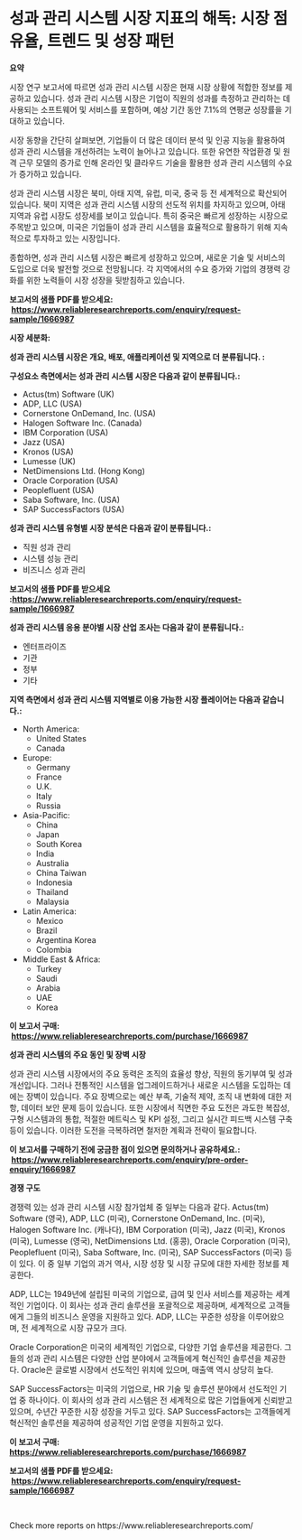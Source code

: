 <p><h1>성과 관리 시스템 시장 지표의 해독: 시장 점유율, 트렌드 및 성장 패턴</h1></p><p><strong>요약</strong></p>
<p><p>시장 연구 보고서에 따르면 성과 관리 시스템 시장은 현재 시장 상황에 적합한 정보를 제공하고 있습니다. 성과 관리 시스템 시장은 기업이 직원의 성과를 측정하고 관리하는 데 사용되는 소프트웨어 및 서비스를 포함하며, 예상 기간 동안 7.1%의 연평균 성장률을 기대하고 있습니다.</p><p>시장 동향을 간단히 살펴보면, 기업들이 더 많은 데이터 분석 및 인공 지능을 활용하여 성과 관리 시스템을 개선하려는 노력이 늘어나고 있습니다. 또한 유연한 작업환경 및 원격 근무 모델의 증가로 인해 온라인 및 클라우드 기술을 활용한 성과 관리 시스템의 수요가 증가하고 있습니다.</p><p>성과 관리 시스템 시장은 북미, 아태 지역, 유럽, 미국, 중국 등 전 세계적으로 확산되어 있습니다. 북미 지역은 성과 관리 시스템 시장의 선도적 위치를 차지하고 있으며, 아태 지역과 유럽 시장도 성장세를 보이고 있습니다. 특히 중국은 빠르게 성장하는 시장으로 주목받고 있으며, 미국은 기업들이 성과 관리 시스템을 효율적으로 활용하기 위해 지속적으로 투자하고 있는 시장입니다.</p><p>종합하면, 성과 관리 시스템 시장은 빠르게 성장하고 있으며, 새로운 기술 및 서비스의 도입으로 더욱 발전할 것으로 전망됩니다. 각 지역에서의 수요 증가와 기업의 경쟁력 강화를 위한 노력들이 시장 성장을 뒷받침하고 있습니다.</p></p>
<p><strong>보고서의 샘플 PDF를 받으세요: &nbsp;<a href="https://www.reliableresearchreports.com/enquiry/request-sample/1666987">https://www.reliableresearchreports.com/enquiry/request-sample/1666987</a></strong></p>
<p><strong>시장 세분화:</strong></p>
<p><strong> 성과 관리 시스템 시장은 개요, 배포, 애플리케이션 및 지역으로 더 분류됩니다. :</strong></p>
<p><strong>구성요소 측면에서는 성과 관리 시스템 시장은 다음과 같이 분류됩니다.:</strong></p>
<p><ul><li>Actus(tm) Software (UK)</li><li>ADP, LLC (USA)</li><li>Cornerstone OnDemand, Inc. (USA)</li><li>Halogen Software Inc. (Canada)</li><li>IBM Corporation (USA)</li><li>Jazz (USA)</li><li>Kronos (USA)</li><li>Lumesse (UK)</li><li>NetDimensions Ltd. (Hong Kong)</li><li>Oracle Corporation (USA)</li><li>Peoplefluent (USA)</li><li>Saba Software, Inc. (USA)</li><li>SAP SuccessFactors (USA)</li></ul></p>
<p><strong> 성과 관리 시스템 유형별 시장 분석은 다음과 같이 분류됩니다.:</strong></p>
<p><ul><li>직원 성과 관리</li><li>시스템 성능 관리</li><li>비즈니스 성과 관리</li></ul></p>
<p><strong>보고서의 샘플 PDF를 받으세요 :<a href="https://www.reliableresearchreports.com/enquiry/request-sample/1666987">https://www.reliableresearchreports.com/enquiry/request-sample/1666987</a></strong></p>
<p><strong> 성과 관리 시스템 응용 분야별 시장 산업 조사는 다음과 같이 분류됩니다.:</strong></p>
<p><ul><li>엔터프라이즈</li><li>기관</li><li>정부</li><li>기타</li></ul></p>
<p><strong>지역 측면에서 성과 관리 시스템 지역별로 이용 가능한 시장 플레이어는 다음과 같습니다.:</strong></p>
<p><ul>
    <li>
        North America:
        <ul>
            <li>United States</li>
            <li>Canada</li>
        </ul>
    </li>
    <li>
        Europe:
        <ul>
            <li>Germany</li>
            <li>France</li>
            <li>U.K.</li>
            <li>Italy</li>
            <li>Russia</li>
        </ul>
    </li>
    <li>
        Asia-Pacific:
        <ul>
            <li>China</li>
            <li>Japan</li>
            <li>South Korea</li>
            <li>India</li>
            <li>Australia</li>
            <li>China Taiwan</li>
            <li>Indonesia</li>
            <li>Thailand</li>
            <li>Malaysia</li>
        </ul>
    </li>
    <li>
        Latin America:
        <ul>
            <li>Mexico</li>
            <li>Brazil</li>
            <li>Argentina Korea</li>
            <li>Colombia</li>
        </ul>
    </li>
    <li>
        Middle East & Africa:
        <ul>
            <li>Turkey</li>
            <li>Saudi</li>
            <li>Arabia</li>
            <li>UAE</li>
            <li>Korea</li>
        </ul>
    </li>
    </ul></p>
<p><strong>이 보고서 구매: &nbsp;<a href="https://www.reliableresearchreports.com/purchase/1666987">https://www.reliableresearchreports.com/purchase/1666987</a></strong></p>
<p><strong>성과 관리 시스템의 주요 동인 및 장벽 시장</strong></p>
<p><p>성과 관리 시스템 시장에서의 주요 동력은 조직의 효율성 향상, 직원의 동기부여 및 성과 개선입니다. 그러나 전통적인 시스템을 업그레이드하거나 새로운 시스템을 도입하는 데에는 장벽이 있습니다. 주요 장벽으로는 예산 부족, 기술적 제약, 조직 내 변화에 대한 저항, 데이터 보안 문제 등이 있습니다. 또한 시장에서 직면한 주요 도전은 과도한 복잡성, 구형 시스템과의 통합, 적절한 메트릭스 및 KPI 설정, 그리고 실시간 피드백 시스템 구축 등이 있습니다. 이러한 도전을 극복하려면 철저한 계획과 전략이 필요합니다.</p></p>
<p><strong>이 보고서를 구매하기 전에 궁금한 점이 있으면 문의하거나 공유하세요.: &nbsp;<a href="https://www.reliableresearchreports.com/enquiry/pre-order-enquiry/1666987">https://www.reliableresearchreports.com/enquiry/pre-order-enquiry/1666987</a></strong></p>
<p><strong>경쟁 구도</strong></p>
<p><p>경쟁력 있는 성과 관리 시스템 시장 참가업체 중 일부는 다음과 같다. Actus(tm) Software (영국), ADP, LLC (미국), Cornerstone OnDemand, Inc. (미국), Halogen Software Inc. (캐나다), IBM Corporation (미국), Jazz (미국), Kronos (미국), Lumesse (영국), NetDimensions Ltd. (홍콩), Oracle Corporation (미국), Peoplefluent (미국), Saba Software, Inc. (미국), SAP SuccessFactors (미국) 등이 있다. 이 중 일부 기업의 과거 역사, 시장 성장 및 시장 규모에 대한 자세한 정보를 제공한다.</p><p>ADP, LLC는 1949년에 설립된 미국의 기업으로, 급여 및 인사 서비스를 제공하는 세계적인 기업이다. 이 회사는 성과 관리 솔루션을 포괄적으로 제공하며, 세계적으로 고객들에게 그들의 비즈니스 운영을 지원하고 있다. ADP, LLC는 꾸준한 성장을 이루어왔으며, 전 세계적으로 시장 규모가 크다.</p><p>Oracle Corporation은 미국의 세계적인 기업으로, 다양한 기업 솔루션을 제공한다. 그들의 성과 관리 시스템은 다양한 산업 분야에서 고객들에게 혁신적인 솔루션을 제공한다. Oracle은 글로벌 시장에서 선도적인 위치에 있으며, 매출액 역시 상당히 높다.</p><p>SAP SuccessFactors는 미국의 기업으로, HR 기술 및 솔루션 분야에서 선도적인 기업 중 하나이다. 이 회사의 성과 관리 시스템은 전 세계적으로 많은 기업들에게 신뢰받고 있으며, 수년간 꾸준한 시장 성장을 거두고 있다. SAP SuccessFactors는 고객들에게 혁신적인 솔루션을 제공하여 성공적인 기업 운영을 지원하고 있다.</p></p>
<p><strong>이 보고서 구매: &nbsp; <a href="https://www.reliableresearchreports.com/purchase/1666987">https://www.reliableresearchreports.com/purchase/1666987</a></strong></p>
<p><strong>보고서의 샘플 PDF를 받으세요: &nbsp;<a href="https://www.reliableresearchreports.com/enquiry/request-sample/1666987">https://www.reliableresearchreports.com/enquiry/request-sample/1666987</a></strong><strong></strong></p>
<p>&nbsp;</p>
<p>Check more reports on https://www.reliableresearchreports.com/</p>